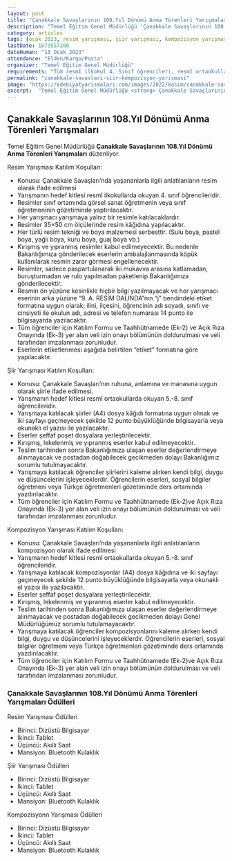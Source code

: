 ```yaml
---
layout: post
title: "Çanakkale Savaşlarının 108.Yıl Dönümü Anma Törenleri Yarışmaları"
description: "Temel Eğitim Genel Müdürlüğü 'Çanakkale Savaşlarının 108.Yıl Dönümü Anma Törenleri Yarışmaları' düzenliyor."
category: articles
tags: [ocak 2023, resim yarışması, şiir yarışması, kompozisyon yarışması, ilkokul, ortaokul]
lastDate: 1673557200
dateHuman: "13 Ocak 2023"
attendance: "Elden/Kargo/Posta"
organizer: "Temel Eğitim Genel Müdürlüğü"
requirements: "Tüm resmî ilkokul 4. Sınıf öğrencileri, resmî ortaokullarda ve imam hatip ortaokullarında okuyan 5-8. sınıf öğrencileri katılabilir."
permalink: "canakkale-savaslari-siir-kompozisyon-yarismasi"
image: "https://edebiyatyarismalari.com/images/2022/kasim/canakkale-savaslari-siir-kompozisyon-yarismasi.jpg"
excerpt:  "Temel Eğitim Genel Müdürlüğü <strong> Çanakkale Savaşlarının 108.Yıl Dönümü Anma Törenleri Yarışmaları </strong> düzenliyor."
---
```


## Çanakkale Savaşlarının 108.Yıl Dönümü Anma Törenleri Yarışmaları
Temel Eğitim Genel Müdürlüğü **Çanakkale Savaşlarının 108.Yıl Dönümü Anma Törenleri Yarışmaları** düzenliyor.  

Resim Yarışması Katılım Koşulları:
- Konusu: Çanakkale Savaşları’nda yaşananlarla ilgili anlatılanların resim olarak ifade edilmesi
- Yarışmanın hedef kitlesi resmî ilkokullarda okuyan 4. sınıf öğrencileridir.
- Resimler sınıf ortamında görsel sanat öğretmenin veya sınıf öğretmeninin gözetiminde yaptırılacaktır.
- Her yarışmacı yarışmaya yalnız bir resimle katılacaklardır.
- Resimler 35×50 cm ölçülerinde resim kâğıdına yapılacaktır.
- Her türlü resim tekniği ve boya malzemesi serbesttir. (Sulu boya, pastel boya, yağlı boya, kuru boya, guaj boya vb.)
- Kırışmış ve yıpranmış resimler kabul edilmeyecektir. Bu nedenle Bakanlığımıza gönderilecek eserlerin ambalajlanmasında köpük kullanılarak resmin zarar görmesi engellenecektir.
- Resimler, sadece paspartulanarak iki mukavva arasına katlamadan, buruşturmadan ve rulo yapılmadan paketlenip Bakanlığımıza gönderilecektir.
- Resmin ön yüzüne kesinlikle hiçbir bilgi yazılmayacak ve her yarışmacı eserinin arka yüzüne “9. A. RESİM DALINDA”nın “j” bendindeki etiket formatına uygun olarak; ilini, ilçesini, öğrencinin adı soyadı, sınıfı ve cinsiyeti ile okulun adı, adresi ve telefon numarası 14 punto ile bilgisayarda yazılacaktır.
- Tüm öğrenciler için Katılım Formu ve Taahhütnamede (Ek-2) ve Açık Rıza Onayında (Ek-3) yer alan veli izin onayı bölümünün doldurulması ve veli tarafından imzalanması zorunludur.
- Eserlerin etiketlenmesi aşağıda belirtilen “etiket” formatına göre yapılacaktır.


Şiir Yarışması Katılım Koşulları:
- Konusu: Çanakkale Savaşları’nın ruhuna, anlamına ve manasına uygun olarak şiirle ifade edilmesi.
- Yarışmanın hedef kitlesi resmî ortaokullarda okuyan 5.-8. sınıf öğrencileridir.
- Yarışmaya katılacak şiirler (A4) dosya kâğıdı formatına uygun olmak ve iki sayfayı geçmeyecek şekilde 12 punto büyüklüğünde bilgisayarla veya okunaklı el yazısı ile yazılacaktır.
- Eserler şeffaf poşet dosyalara yerleştirilecektir.
- Kırışmış, lekelenmiş ve yıpranmış eserler kabul edilmeyecektir.
- Teslim tarihinden sonra Bakanlığımıza ulaşan eserler değerlendirmeye alınmayacak ve postadan doğabilecek gecikmeden dolayı Bakanlığımız sorumlu tutulmayacaktır.
- Yarışmaya katılacak öğrenciler şiirlerini kaleme alırken kendi bilgi, duygu ve düşüncelerini işleyeceklerdir. Öğrencilerin eserleri, sosyal bilgiler öğretmeni veya Türkçe öğretmenleri gözetiminde ders ortamında yazdırılacaktır.
- Tüm öğrenciler için Katılım Formu ve Taahhütnamede (Ek-2)ve Açık Rıza Onayında (Ek-3) yer alan veli izin onayı bölümünün doldurulması ve veli tarafından imzalanması zorunludur.


Kompozisyon  Yarışması Katılım Koşulları:
- Konusu: Çanakkale Savaşları’nda yaşananlarla ilgili anlatılanların kompozisyon olarak ifade edilmesi
- Yarışmanın hedef kitlesi resmî ortaokullarda okuyan 5.-8. sınıf öğrencileridir.
- Yarışmaya katılacak kompozisyonlar (A4) dosya kâğıdına ve iki sayfayı geçmeyecek şekilde 12 punto büyüklüğünde bilgisayarla veya okunaklı el yazısı ile yazılacaktır.
- Eserler şeffaf poşet dosyalara yerleştirilecektir.
- Kırışmış, lekelenmiş ve yıpranmış eserler kabul edilmeyecektir.
- Teslim tarihinden sonra Bakanlığımıza ulaşan eserler değerlendirmeye alınmayacak ve postadan doğabilecek gecikmeden dolayı Genel Müdürlüğümüz sorumlu tutulamayacaktır.
- Yarışmaya katılacak öğrenciler kompozisyonlarını kaleme alırken kendi bilgi, duygu ve düşüncelerini işleyeceklerdir. Öğrencilerin eserleri, sosyal bilgiler öğretmeni veya Türkçe öğretmenleri gözetiminde ders ortamında yazdırılacaktır.
- Tüm öğrenciler için Katılım Formu ve Taahhütnamede (Ek-2)ve Açık Rıza Onayında (Ek-3) yer alan veli izin onayı bölümünün doldurulması ve veli tarafından imzalanması zorunludur.


### Çanakkale Savaşlarının 108.Yıl Dönümü Anma Törenleri Yarışmaları Ödülleri
Resim Yarışması Ödülleri
- Birinci: Dizüstü Bilgisayar
- İkinci: Tablet
- Üçüncü: Akıllı Saat
- Mansiyon: Bluetooth Kulaklık

Şiir Yarışması Ödülleri
- Birinci: Dizüstü Bilgisayar
- İkinci: Tablet
- Üçüncü: Akıllı Saat
- Mansiyon: Bluetooth Kulaklık

Kompozisyonn Yarışması Ödülleri
- Birinci: Dizüstü Bilgisayar
- İkinci: Tablet
- Üçüncü: Akıllı Saat
- Mansiyon: Bluetooth Kulaklık